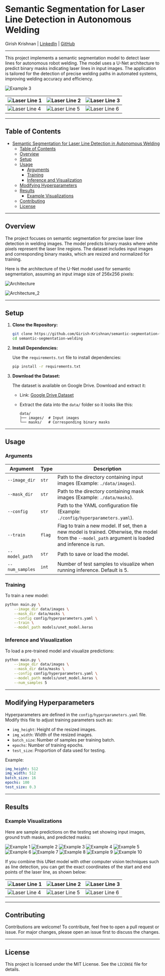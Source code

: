 # Semantic Segmentation for Laser Line Detection in Autonomous Welding

Girish Krishnan | [LinkedIn](https://www.linkedin.com/in/girk/) | [GitHub](https://github.com/Girish-Krishnan)
___

This project implements a semantic segmentation model to detect laser lines for autonomous robot welding. The model uses a U-Net architecture to predict binary masks indicating laser lines in input images. The application is tailored for the detection of precise welding paths in automated systems, improving welding accuracy and efficiency.

![Example 3](media/result_3.png)

|![Laser Line 1](media/line_detection_1.png)|![Laser Line 2](media/line_detection_2.png)|![Laser Line 3](media/line_detection_3.png)|
|---|---|---|
|![Laser Line 4](media/line_detection_4.png)|![Laser Line 5](media/line_detection_5.png)|![Laser Line 6](media/line_detection_6.png)|

---

## Table of Contents

- [Semantic Segmentation for Laser Line Detection in Autonomous Welding](#semantic-segmentation-for-laser-line-detection-in-autonomous-welding)
  - [Table of Contents](#table-of-contents)
  - [Overview](#overview)
  - [Setup](#setup)
  - [Usage](#usage)
    - [Arguments](#arguments)
    - [Training](#training)
    - [Inference and Visualization](#inference-and-visualization)
  - [Modifying Hyperparameters](#modifying-hyperparameters)
  - [Results](#results)
    - [Example Visualizations](#example-visualizations)
  - [Contributing](#contributing)
  - [License](#license)

---

## Overview

The project focuses on semantic segmentation for precise laser line detection in welding images. The model predicts binary masks where white pixels represent the laser line regions. The dataset includes input images and corresponding binary masks, which are resized and normalized for training.

Here is the architecture of the U-Net model used for semantic segmentation, assuming an input image size of 256x256 pixels:

![Architecture](media/unet_model.png)

![Architecture_2](media/model_params.png)

---

## Setup

1. **Clone the Repository:**

   ```bash
   git clone https://github.com/Girish-Krishnan/semantic-segmentation-welding.git
   cd semantic-segmentation-welding
   ```

2. **Install Dependencies:**

   Use the `requirements.txt` file to install dependencies:

   ```bash
   pip install -r requirements.txt
   ```

3. **Download the Dataset:**

   The dataset is available on Google Drive. Download and extract it:

   - Link: [Google Drive Dataset](https://drive.google.com/drive/folders/1bpMcHkrK8EBCmLSrUpW1UMKHBbQAZlg9?usp=sharing)
   - Extract the data into the `data/` folder so it looks like this:

     ```
     data/
     ├── images/  # Input images
     └── masks/   # Corresponding binary masks
     ```

---

## Usage

### Arguments

| Argument        | Type     | Description                                         |
|------------------|----------|-----------------------------------------------------|
| `--image_dir`   | `str`    | Path to the directory containing input images (Example: `./data/images`).     |
| `--mask_dir`    | `str`    | Path to the directory containing mask images (Example: `./data/masks`).      |
| `--config`      | `str`    | Path to the YAML configuration file (Example: `./config/hyperparameters.yaml`).               |
| `--train`       | `flag`   | Flag to train a new model. If set, then a new model is trained. Otherwise, the model from the `--model_path` argument is loaded and inference is run.                        |
| `--model_path`  | `str`    | Path to save or load the model.                    |
| `--num_samples` | `int`    | Number of test samples to visualize when running inference. Default is 5.      |

### Training

To train a new model:

```bash
python main.py \
    --image_dir data/images \
    --mask_dir data/masks \
    --config config/hyperparameters.yaml \
    --train \
    --model_path models/unet_model.keras
```

### Inference and Visualization

To load a pre-trained model and visualize predictions:

```bash
python main.py \
    --image_dir data/images \
    --mask_dir data/masks \
    --config config/hyperparameters.yaml \
    --model_path models/unet_model.keras \
    --num_samples 5
```

---

## Modifying Hyperparameters

Hyperparameters are defined in the `config/hyperparameters.yaml` file. Modify this file to adjust training parameters such as:

- `img_height`: Height of the resized images.
- `img_width`: Width of the resized images.
- `batch_size`: Number of samples per training batch.
- `epochs`: Number of training epochs.
- `test_size`: Proportion of data used for testing.

Example:

```yaml
img_height: 512
img_width: 512
batch_size: 16
epochs: 100
test_size: 0.3
```

---

## Results

### Example Visualizations

Here are sample predictions on the testing set showing input images, ground truth masks, and predicted masks:

![Example 1](media/result_1.png)
![Example 2](media/result_2.png)
![Example 3](media/result_3.png)
![Example 4](media/result_4.png)
![Example 5](media/result_5.png)
![Example 6](media/result_6.png)
![Example 7](media/result_7.png)
![Example 8](media/result_8.png)
![Example 9](media/result_9.png)
![Example 10](media/result_10.png)

If you combine this UNet model with other computer vision techniques such as line detection, you can get the exact coordinates of the start and end points of the laser line, as shown below:

|![Laser Line 1](media/line_detection_1.png)|![Laser Line 2](media/line_detection_2.png)|![Laser Line 3](media/line_detection_3.png)|
|---|---|---|
|![Laser Line 4](media/line_detection_4.png)|![Laser Line 5](media/line_detection_5.png)|![Laser Line 6](media/line_detection_6.png)|

---

## Contributing

Contributions are welcome! To contribute, feel free to open a pull request or issue. For major changes, please open an issue first to discuss the changes.

---

## License

This project is licensed under the MIT License. See the `LICENSE` file for details.

